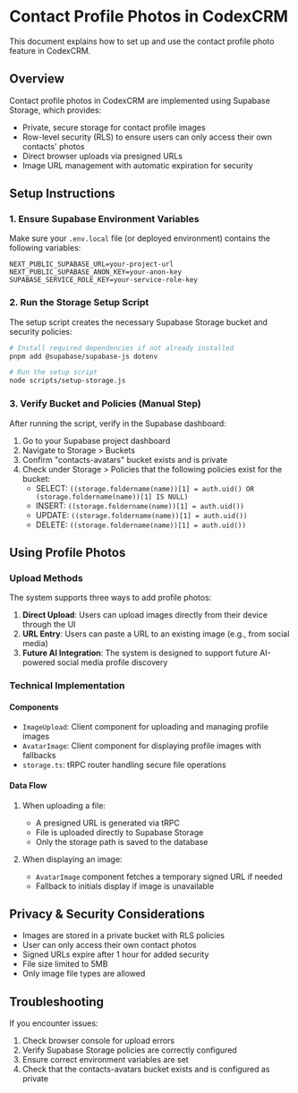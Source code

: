 # Contact Profile Photos in CodexCRM

This document explains how to set up and use the contact profile photo feature in CodexCRM.

## Overview

Contact profile photos in CodexCRM are implemented using Supabase Storage, which provides:

- Private, secure storage for contact profile images
- Row-level security (RLS) to ensure users can only access their own contacts' photos
- Direct browser uploads via presigned URLs
- Image URL management with automatic expiration for security

## Setup Instructions

### 1. Ensure Supabase Environment Variables

Make sure your `.env.local` file (or deployed environment) contains the following variables:

```
NEXT_PUBLIC_SUPABASE_URL=your-project-url
NEXT_PUBLIC_SUPABASE_ANON_KEY=your-anon-key
SUPABASE_SERVICE_ROLE_KEY=your-service-role-key
```

### 2. Run the Storage Setup Script

The setup script creates the necessary Supabase Storage bucket and security policies:

```bash
# Install required dependencies if not already installed
pnpm add @supabase/supabase-js dotenv

# Run the setup script
node scripts/setup-storage.js
```

### 3. Verify Bucket and Policies (Manual Step)

After running the script, verify in the Supabase dashboard:

1. Go to your Supabase project dashboard
2. Navigate to Storage > Buckets
3. Confirm "contacts-avatars" bucket exists and is private
4. Check under Storage > Policies that the following policies exist for the bucket:
   - SELECT: `((storage.foldername(name))[1] = auth.uid() OR (storage.foldername(name))[1] IS NULL)`
   - INSERT: `((storage.foldername(name))[1] = auth.uid())`
   - UPDATE: `((storage.foldername(name))[1] = auth.uid())`
   - DELETE: `((storage.foldername(name))[1] = auth.uid())`

## Using Profile Photos

### Upload Methods

The system supports three ways to add profile photos:

1. **Direct Upload**: Users can upload images directly from their device through the UI
2. **URL Entry**: Users can paste a URL to an existing image (e.g., from social media)
3. **Future AI Integration**: The system is designed to support future AI-powered social media profile discovery

### Technical Implementation

#### Components

- `ImageUpload`: Client component for uploading and managing profile images
- `AvatarImage`: Client component for displaying profile images with fallbacks
- `storage.ts`: tRPC router handling secure file operations

#### Data Flow

1. When uploading a file:

   - A presigned URL is generated via tRPC
   - File is uploaded directly to Supabase Storage
   - Only the storage path is saved to the database

2. When displaying an image:
   - `AvatarImage` component fetches a temporary signed URL if needed
   - Fallback to initials display if image is unavailable

## Privacy & Security Considerations

- Images are stored in a private bucket with RLS policies
- User can only access their own contact photos
- Signed URLs expire after 1 hour for added security
- File size limited to 5MB
- Only image file types are allowed

## Troubleshooting

If you encounter issues:

1. Check browser console for upload errors
2. Verify Supabase Storage policies are correctly configured
3. Ensure correct environment variables are set
4. Check that the contacts-avatars bucket exists and is configured as private
